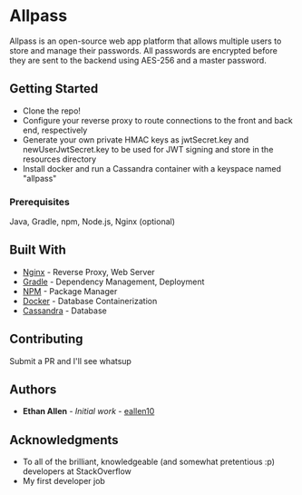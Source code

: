 # Allpass

Allpass is an open-source web app platform that allows multiple users to store and manage their passwords. All passwords are encrypted before they are sent to the backend using AES-256 and a master password.

## Getting Started

* Clone the repo!
* Configure your reverse proxy to route connections to the front and back end, respectively
* Generate your own private HMAC keys as jwtSecret.key and newUserJwtSecret.key to be used for JWT signing and store in the resources directory
* Install docker and run a Cassandra container with a keyspace named "allpass" 

### Prerequisites

Java, Gradle, npm, Node.js, Nginx (optional)

## Built With

* [Nginx](https://www.nginx.com/) - Reverse Proxy, Web Server 
* [Gradle](https://gradle.org/) - Dependency Management, Deployment
* [NPM](https://www.npmjs.com/) - Package Manager
* [Docker](https://www.docker.com/) - Database Containerization
* [Cassandra](http://cassandra.apache.org/) - Database

## Contributing

Submit a PR and I'll see whatsup

## Authors

* **Ethan Allen** - *Initial work* - [eallen10](https://github.com/eallen10)

## Acknowledgments

* To all of the brilliant, knowledgeable (and somewhat pretentious :p) developers at StackOverflow
* My first developer job
